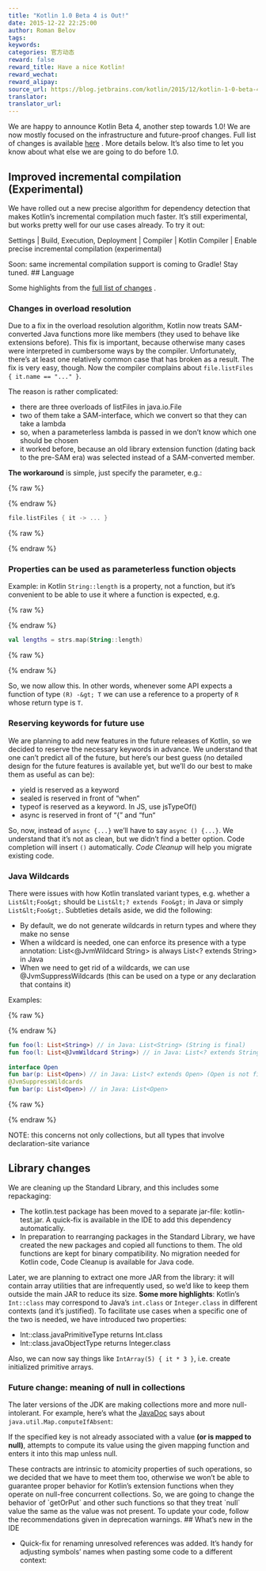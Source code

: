 ```yaml
---
title: "Kotlin 1.0 Beta 4 is Out!"
date: 2015-12-22 22:25:00
author: Roman Belov
tags:
keywords:
categories: 官方动态
reward: false
reward_title: Have a nice Kotlin!
reward_wechat:
reward_alipay:
source_url: https://blog.jetbrains.com/kotlin/2015/12/kotlin-1-0-beta-4-is-out/
translator:
translator_url:
---
```


We are happy to announce Kotlin Beta 4, another step towards 1.0! We are now mostly focused on the infrastructure and future-proof changes. Full list of changes is available [here](https://github.com/JetBrains/kotlin/releases/tag/build-1.0.0-beta-4583) . More details below.
It’s also time to let you know about what else we are going to do before 1.0.<span id="more-3328"></span>
## Improved incremental compilation (Experimental)

We have rolled out a new precise algorithm for dependency detection that makes Kotlin’s incremental compilation much faster. It’s still experimental, but works pretty well for our use cases already. To try it out:
<p>

  Settings | Build, Execution, Deployment | Compiler | Kotlin Compiler | Enable precise incremental compilation (experimental)

</p>
Soon: same incremental compilation support is coming to Gradle! Stay tuned.
## Language

Some highlights from the [full list of changes](https://github.com/JetBrains/kotlin/releases/tag/build-1.0.0-beta-4583) .
### Changes in overload resolution

Due to a fix in the overload resolution algorithm, Kotlin now treats SAM-converted Java functions more like members (they used to behave like extensions before). This fix is important, because otherwise many cases were interpreted in cumbersome ways by the compiler.
Unfortunately, there’s at least one relatively common case that has broken as a result. The fix is very easy, though. Now the compiler complains about `file.listFiles { it.name == "..." }`.<br/>

The reason is rather complicated:

* there are three overloads of listFiles in java.io.File
* two of them take a SAM-interface, which we convert so that they can take a lambda
* so, when a parameterless lambda is passed in we don’t know which one should be chosen
* it worked before, because an old library extension function (dating back to the pre-SAM era) was selected instead of a SAM-converted member.

**The workaround** is simple, just specify the parameter, e.g.:

{% raw %}
<p></p>
{% endraw %}

```kotlin
file.listFiles { it -> ... }
```

{% raw %}
<p></p>
{% endraw %}

### Properties can be used as parameterless function objects

Example: in Kotlin `String::length` is a property, not a function, but it’s convenient to be able to use it where a function is expected, e.g.

{% raw %}
<p></p>
{% endraw %}

```kotlin
val lengths = strs.map(String::length)
```

{% raw %}
<p></p>
{% endraw %}

So, we now allow this. In other words, whenever some API expects a function of type `(R) -&gt; T` we can use a reference to a property of `R` whose return type is `T`.
### Reserving keywords for future use

We are planning to add new features in the future releases of Kotlin, so we decided to reserve the necessary keywords in advance. We understand that one can’t predict all of the future, but here’s our best guess (no detailed design for the future features is available yet, but we’ll do our best to make them as useful as can be):

* yield is reserved as a keyword
* sealed is reserved in front of “when“
* typeof is reserved as a keyword. In JS, use jsTypeOf()
* async is reserved in front of “{” and “fun“

So, now, instead of `async {...}` we’ll have to say `async () {...}`. We understand that it’s not as clean, but we didn’t find a better option. Code completion will insert `()` automatically.
*Code Cleanup* will help you migrate existing code.
### Java Wildcards

There were issues with how Kotlin translated variant types, e.g. whether a `List&lt;Foo&gt;` should be `List&lt;? extends Foo&gt;` in Java or simply `List&lt;Foo&gt;`. Subtleties details aside, we did the following:

* By default, we do not generate wildcards in return types and where they make no sense
* When a wildcard is needed, one can enforce its presence with a type annotation: List<@JvmWildcard String> is always List<? extends String> in Java
* When we need to get rid of a wildcards, we can use @JvmSuppressWildcards (this can be used on a type or any declaration that contains it)

Examples:

{% raw %}
<p></p>
{% endraw %}

```kotlin
fun foo(l: List<String>) // in Java: List<String> (String is final)
fun foo(l: List<@JvmWildcard String>) // in Java: List<? extends String>
 
interface Open
fun bar(p: List<Open>) // in Java: List<? extends Open> (Open is not final)
@JvmSuppressWildcards
fun bar(p: List<Open>) // in Java: List<Open>
```

{% raw %}
<p></p>
{% endraw %}

NOTE: this concerns not only collections, but all types that involve declaration-site variance
## Library changes

We are cleaning up the Standard Library, and this includes some repackaging:

* The kotlin.test package has been moved to a separate jar-file: kotlin-test.jar. A quick-fix is available in the IDE to add this dependency automatically.
* In preparation to rearranging packages in the Standard Library, we have created the new packages and copied all functions to them. The old functions are kept for binary compatibility. No migration needed for Kotlin code, Code Cleanup is available for Java code.

Later, we are planning to extract one more JAR from the library: it will contain array utilities that are infrequently used, so we’d like to keep them outside the main JAR to reduce its size.
**Some more highlights**:
Kotlin’s `Int::class` may correspond to Java’s `int.class` or `Integer.class` in different contexts (and it’s justified). To facilitate use cases when a specific one of the two is needed, we have introduced two properties:

* Int::class.javaPrimitiveType returns Int.class
* Int::class.javaObjectType returns Integer.class

Also, we can now say things like `IntArray(5) { it * 3 }`, i.e. create initialized primitive arrays.
### Future change: meaning of null in collections

The later versions of the JDK are making collections more and more null-intolerant. For example, here’s what the [JavaDoc](https://docs.oracle.com/javase/8/docs/api/java/util/Map.html#computeIfAbsent-K-java.util.function.Function-) says about `java.util.Map.computeIfAbsent`:
<p>

  If the specified key is not already associated with a value **(or is mapped to null)**, attempts to compute its value using the given mapping function and enters it into this map unless null.

</p>
These contracts are intrinsic to atomicity properties of such operations, so we decided that we have to meet them too, otherwise we won’t be able to guarantee proper behavior for Kotlin’s extension functions when they operate on null-free concurrent collections. So, we are going to change the behavior of `getOrPut` and other such functions so that they treat `null` value the same as the value was not present.
To update your code, follow the recommendations given in deprecation warnings.
## What’s new in the IDE


* Quick-fix for renaming unresolved references was added. It’s handy for adjusting symbols’ names when pasting some code to a different context:

